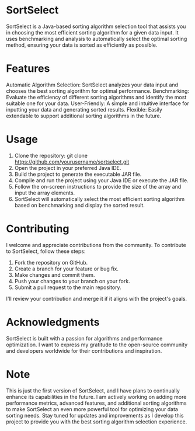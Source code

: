 # SortSelect

SortSelect is a Java-based sorting algorithm selection tool that assists you in choosing the most efficient sorting algorithm for a given data input. 
It uses benchmarking and analysis to automatically select the optimal sorting method, ensuring your data is sorted as efficiently as possible.

# Features

Automatic Algorithm Selection: SortSelect analyzes your data input and chooses the best sorting algorithm for optimal performance.
Benchmarking: Evaluate the efficiency of different sorting algorithms and identify the most suitable one for your data.
User-Friendly: A simple and intuitive interface for inputting your data and generating sorted results.
Flexible: Easily extendable to support additional sorting algorithms in the future.

# Usage

1. Clone the repository: git clone https://github.com/yourusername/sortselect.git
2. Open the project in your preferred Java IDE.
3. Build the project to generate the executable JAR file.
4. Compile and run the project using your Java IDE or execute the JAR file.
5. Follow the on-screen instructions to provide the size of the array and input the array elements.
6. SortSelect will automatically select the most efficient sorting algorithm based on benchmarking and display the sorted result.


# Contributing

I welcome and appreciate contributions from the community. To contribute to SortSelect, follow these steps:
1. Fork the repository on GitHub.
2. Create a branch for your feature or bug fix.
3. Make changes and commit them.
4. Push your changes to your branch on your fork.
5. Submit a pull request to the main repository.
   
I'll review your contribution and merge it if it aligns with the project's goals.

# Acknowledgments

SortSelect is built with a passion for algorithms and performance optimization. I want to express my gratitude to the open-source community and developers worldwide for their contributions and inspiration.

# Note

This is just the first version of SortSelect, and I have plans to continually enhance its capabilities in the future. 
I am actively working on adding more performance metrics, advanced features, and additional sorting algorithms to make SortSelect an even more powerful tool for optimizing your data sorting needs. 
Stay tuned for updates and improvements as I develop this project to provide you with the best sorting algorithm selection experience.
